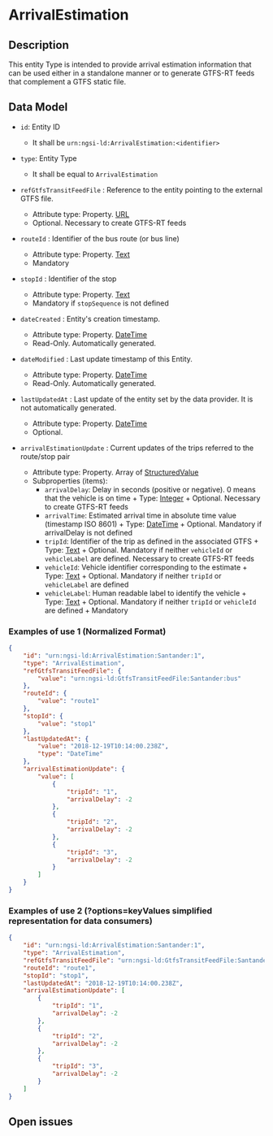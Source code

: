 # ArrivalEstimation

## Description

This entity Type is intended to provide arrival estimation information that can
be used either in a standalone manner or to generate GTFS-RT feeds that
complement a GTFS static file.

## Data Model

-   `id`: Entity ID

    -   It shall be `urn:ngsi-ld:ArrivalEstimation:<identifier>`

-   `type`: Entity Type

    -   It shall be equal to `ArrivalEstimation`

-   `refGtfsTransitFeedFile` : Reference to the entity pointing to the external
    GTFS file.

    -   Attribute type: Property. [URL](https://schema.org/URL)
    -   Optional. Necessary to create GTFS-RT feeds

-   `routeId` : Identifier of the bus route (or bus line)

    -   Attribute type: Property. [Text](https://schema.org/Text)
    -   Mandatory

-   `stopId` : Identifier of the stop

    -   Attribute type: Property. [Text](https://schema.org/Text)
    -   Mandatory if `stopSequence` is not defined

-   `dateCreated` : Entity's creation timestamp.

    -   Attribute type: Property. [DateTime](https://schema.org/DateTime)
    -   Read-Only. Automatically generated.

-   `dateModified` : Last update timestamp of this Entity.

    -   Attribute type: Property. [DateTime](https://schema.org/DateTime)
    -   Read-Only. Automatically generated.

-   `lastUpdatedAt` : Last update of the entity set by the data provider. It is
    not automatically generated.

    -   Attribute type: Property. [DateTime](https://schema.org/DateTime)
    -   Optional.

-   `arrivalEstimationUpdate` : Current updates of the trips referred to the
    route/stop pair
    -   Attribute type: Property. Array of
        [StructuredValue](https://schema.org/StructuredValue)
    -   Subproperties (items):
        -   `arrivalDelay`: Delay in seconds (positive or negative). 0 means
            that the vehicle is on time + Type:
            [Integer](https://schema.org/Integer) + Optional. Necessary to
            create GTFS-RT feeds
        -   `arrivalTime`: Estimated arrival time in absolute time value
            (timestamp ISO 8601) + Type:
            [DateTime](https://schema.org/DateTime) + Optional. Mandatory if
            arrivalDelay is not defined
        -   `tripId`: Identifier of the trip as defined in the associated GTFS +
            Type: [Text](https://schema.org/Text) + Optional. Mandatory if
            neither `vehicleId` or `vehicleLabel` are defined. Necessary to
            create GTFS-RT feeds
        -   `vehicleId`: Vehicle identifier corresponding to the estimate +
            Type: [Text](https://schema.org/Text) + Optional. Mandatory if
            neither `tripId` or `vehicleLabel` are defined
        -   `vehicleLabel`: Human readable label to identify the vehicle + Type:
            [Text](https://schema.org/Text) + Optional. Mandatory if neither
            `tripId` or `vehicleId` are defined + Mandatory

### Examples of use 1 (Normalized Format)

```json
{
    "id": "urn:ngsi-ld:ArrivalEstimation:Santander:1",
    "type": "ArrivalEstimation",
    "refGtfsTransitFeedFile": {
        "value": "urn:ngsi-ld:GtfsTransitFeedFile:Santander:bus"
    },
    "routeId": {
        "value": "route1"
    },
    "stopId": {
        "value": "stop1"
    },
    "lastUpdatedAt": {
        "value": "2018-12-19T10:14:00.238Z",
        "type": "DateTime"
    },
    "arrivalEstimationUpdate": {
        "value": [
            {
                "tripId": "1",
                "arrivalDelay": -2
            },
            {
                "tripId": "2",
                "arrivalDelay": -2
            },
            {
                "tripId": "3",
                "arrivalDelay": -2
            }
        ]
    }
}
```

### Examples of use 2 (?options=keyValues simplified representation for data consumers)

```json
{
    "id": "urn:ngsi-ld:ArrivalEstimation:Santander:1",
    "type": "ArrivalEstimation",
    "refGtfsTransitFeedFile": "urn:ngsi-ld:GtfsTransitFeedFile:Santander:bus",
    "routeId": "route1",
    "stopId": "stop1",
    "lastUpdatedAt": "2018-12-19T10:14:00.238Z",
    "arrivalEstimationUpdate": [
        {
            "tripId": "1",
            "arrivalDelay": -2
        },
        {
            "tripId": "2",
            "arrivalDelay": -2
        },
        {
            "tripId": "3",
            "arrivalDelay": -2
        }
    ]
}
```

## Open issues
